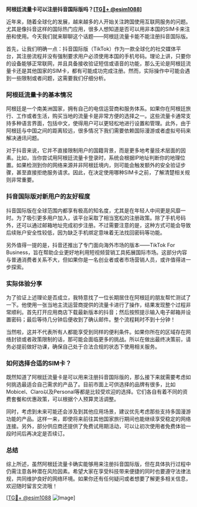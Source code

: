 **阿根廷流量卡可以注册抖音国际版吗？[[TG💪+ @esim1088](https://t.me/s/esim1088)]**

近年来，随着全球化的发展，越来越多的人开始关注跨国使用互联网服务的问题。尤其是像抖音这样的国际热门应用，很多人想知道是否可以用非本国的SIM卡来注册和使用。今天我们就来聊聊这个话题——阿根廷流量卡能不能注册抖音国际版。

首先，让我们明确一点：抖音国际版（TikTok）作为一款全球化的社交媒体平台，其注册流程并没有强制要求用户必须使用本国的手机号码。理论上讲，只要你的设备能够正常联网，并且具备接收验证短信或语音的功能，那么无论是阿根廷流量卡还是其他国家的SIM卡，都有可能成功完成注册。然而，实际操作中可能会遇到一些限制或者问题，这需要我们仔细分析。

### 阿根廷流量卡的基本情况

阿根廷是一个南美洲国家，拥有自己的电信运营商和服务体系。如果你在阿根廷旅行、工作或者生活，购买当地的流量卡是非常方便的选择之一。这些流量卡通常支持多种语言界面，包括中文，使得用户可以更轻松地进行设置和管理。此外，由于阿根廷与中国之间的距离较远，很多情况下我们需要依赖国际漫游或者虚拟号码来解决通讯问题。

对于抖音来说，它并不直接限制用户的国籍背景，而是更多地考量技术层面的因素。比如，当你尝试用阿根廷流量卡登录时，系统会根据IP地址判断你的地理位置。如果检测到你的网络来源并非阿根廷境内，则可能会触发额外的安全验证步骤，甚至直接拒绝服务请求。因此，在决定使用哪种SIM卡之前，了解清楚相关规则非常重要。

### 抖音国际版对新用户的友好程度

抖音国际版在全球范围内都享有极高的知名度，尤其是在年轻人中间更是风靡一时。为了吸引更多用户加入，该平台采取了相当宽松的注册政策。除了手机号码外，还可以通过邮箱地址完成初步注册。不过需要注意的是，这种方式可能会导致后续账户安全性较低，因为缺乏手机绑定意味着无法找回密码等功能。

另外值得一提的是，抖音还推出了专门面向海外市场的版本——TikTok For Business，旨在帮助企业更好地利用短视频营销工具拓展国际市场。这部分内容与普通消费者关系不大，但如果你是一名创业者或者市场营销人员，或许值得进一步探索。

### 实际体验分享

为了验证上述理论是否成立，我特意找了一位长期居住在阿根廷的朋友帮忙测试了一下。他使用一张当地主流运营商提供的流量卡进行了操作，结果发现整个过程非常顺利。首先打开应用商店下载最新版本的抖音；然后按照提示输入电子邮箱并设置密码；最后等待几分钟后便收到了确认邮件。整个流程耗时不到十分钟！

当然啦，这并不代表所有人都能享受到同样的便利条件。如果你所在的区域存在网络封锁或者政策限制的话，那可能会面临更多的挑战。所以在做出最终决策前，请务必提前做好功课，确保自己处于合法合规的状态下使用相关服务。

### 如何选择合适的SIM卡？

既然知道了阿根廷流量卡是可以用来注册抖音国际版的，那么接下来就需要考虑如何挑选最适合自己需求的产品了。目前市面上可供选择的品牌有很多，比如Mobicel、Claro以及Personal等都是比较受欢迎的选择。它们各自有着不同的资费套餐和优惠政策，可以根据个人预算灵活调整。

同时，考虑到未来可能还会涉及到其他应用场景，建议优先考虑那些支持多国漫游功能的产品。这样一来，即使将来前往其他国家旅行期间也能继续享受稳定的网络连接。另外，部分供应商还提供了免费试用期活动，可以让初次使用者免费体验一段时间后再决定是否续订。

### 总结

综上所述，虽然阿根廷流量卡确实能够用来注册抖音国际版，但在具体执行过程中仍需注意各种潜在风险因素。希望大家在享受科技带来便捷的同时也要遵守法律法规，共同维护良好的网络环境。如果你还有任何疑问或者想要了解更多相关信息，欢迎随时留言交流哦！

[[TG💪+ @esim1088](https://t.me/s/esim1088) ![Image](https://i.postimg.cc/4NQfJmqS/Snipaste-2025-05-13-00-14-12.png)]